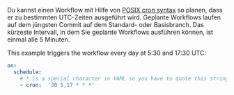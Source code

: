 Du kannst einen Workflow mit Hilfe von [POSIX cron syntax](https://pubs.opengroup.org/onlinepubs/9699919799/utilities/crontab.html#tag_20_25_07) so planen, dass er zu bestimmten UTC-Zeiten ausgeführt wird. Geplante Workflows laufen auf dem jüngsten Commit auf dem Standard- oder Basisbranch. Das kürzeste Intervall, in dem Sie geplante Workflows ausführen können, ist einmal alle 5 Minuten.

This example triggers the workflow every day at 5:30 and 17:30 UTC:

```yaml
on:
  schedule:
    # * is a special character in YAML so you have to quote this string
    - cron:  '30 5,17 * * *'

```
